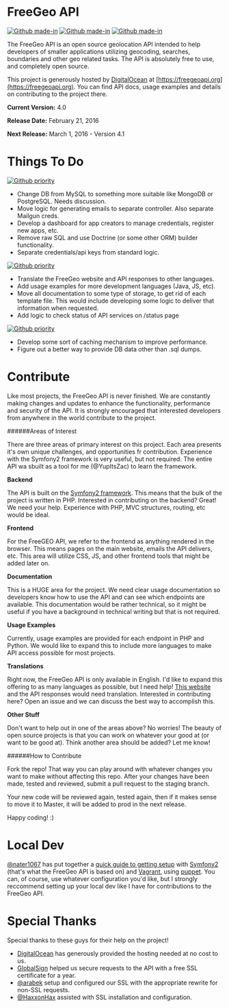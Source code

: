 FreeGeo API
===

[![Github made-in](https://img.shields.io/badge/Made_In-Berlin-green.svg)](#) [![Github made-in](https://img.shields.io/badge/Release-v1.0.0-blue.svg)](http://freegeoapi.org/version/current) [![Github made-in](https://img.shields.io/badge/Open_An-Issue-yellow.svg)](https://github.com/YupItsZac/FreeGeoAPI/issues)

The FreeGeo API is an open source geolocation API intended to help developers of smaller applications utilizing geocoding, searches, boundaries and other geo related tasks. The API is absolutely free to use, and completely open source.

This project is generously hosted by [DigitalOcean](http://www.digitalocean.com) at [https://freegeoapi.org](https://freegeoapi.org). You can find API docs, usage examples and details on contributing to the project there.

**Current Version:** 4.0

**Release Date:** February 21, 2016

**Next Release:** March 1, 2016 - Version 4.1

Things To Do
===

[![Github priority](https://img.shields.io/badge/Priority-HIGH-red.svg)](http://www.freegeoapi.org/to-do/priority-high)

- Change DB from MySQL to something more suitable like MongoDB or PostgreSQL. Needs discussion.
- Move logic for generating emails to separate controller. Also separate Mailgun creds.
- Develop a dashboard for app creators to manage credentials, register new apps, etc.
- Remove raw SQL and use Doctrine (or some other ORM) builder functionality.
- Separate credentials/api keys from standard logic.

[![Github priority](https://img.shields.io/badge/Priority-MEDIUM-orange.svg)](http://www.freegeoapi.org/to-do/priority-medium)

- Translate the FreeGeo website and API responses to other languages.
- Add usage examples for more development languages (Java, JS, etc).
- Move all documentation to some type of storage, to get rid of each template file. This would include developing some logic to deliver that information when requested.
- Add logic to check status of API services on /status page

[![Github priority](https://img.shields.io/badge/Priority-LOW-green.svg)](http://www.freegeoapi.org/to-do/priority-low)

- Develop some sort of caching mechanism to improve performance.
- Figure out a better way to provide DB data other than .sql dumps.

Contribute
===

Like most projects, the FreeGeo API is never finished. We are constantly making changes and updates to enhance the functionality, performance and security of the API. It is strongly encouraged that interested developers from anywhere in the world contribute to the project. 

######Areas of Interest

There are three areas of primary interest on this project. Each area presents it's own unique challenges, and opportunities fr contribution. Experience with the Symfony2 framework is very useful, but not required. The entire API wa sbuilt as a tool for me (@YupItsZac) to learn the framework. 

**Backend** 

The API is built on the [Symfony2 framework](https://symfony.com/doc/current/index.html). This means that the bulk of the project is written in PHP. Interested in contributing on the backend? Great! We need your help. Experience with PHP, MVC structures, routing, etc would be ideal.

**Frontend**

For the FreeGEO API, we refer to the frontend as anything rendered in the browser. This means pages on the main website, emails the API delivers, etc. This area will utilize CSS, JS, and other frontend tools that might be added later on. 

**Documentation**

This is a HUGE area for the project. We need clear usage documentation so developers know how to use the API and can see which endpoints are available. This documentation would be rather technical, so it might be useful if you have a background in technical writing but that is not required. 

**Usage Examples**

Currently, usage examples are provided for each endpoint in PHP and Python. We would like to expand this to include more languages to make API access possible for most projects. 

**Translations**

Right now, the FreeGeo API is only available in English. I'd like to expand this offering to as many languages as possible, but I need help! [This website](http://freegeo.yupitszac.com) and the API responses would need translation. Interested in contributing here? Open an issue and we can discuss the best way to accomplish this.


**Other Stuff**

Don't want to help out in one of the areas above? No worries! The beauty of open source projects is that you can work on whatever your good at (or want to be good at). Think another area should be added? Let me know!


######How to Contribute

Fork the repo! That way you can play around with whatever changes you want to make without affecting this repo. After your changes have been made, tested and reviewed, submit a pull request to the staging branch. 

Your new code will be reviewed again, tested again, then if it makes sense to move it to Master, it will be added to prod in the next release.

Happy coding! :)

Local Dev
===

[@nater1067](http://github.com/nater1067) has put together a [quick guide to getting setup](http://nater1067.github.io/blog/2014/08/25/spinning-up-symfony-2-development-environments-with-vagrant/) with [Symfony2](https://symfony.com/doc/current/index.html) (that's what the FreeGeo API is based on) and [Vagrant](http://www.vagrantup.com), using [puppet](https://puppetlabs.com/puppet/). You can, of course, use whatever configuration you'd like, but I strongly reccommend setting up your local dev like I have for contributions to the FreeGeo API. 


Special Thanks
===

Special thanks to these guys for their help on the project!

- [DigitalOcean](http://www.digitalocean.com) has generously provided the hosting needed at no cost to us.
- [GlobalSign](http://www.globalsign.com) helped us secure requests to the API with a free SSL certificate for a year.
- [@arabek](http://www.github.com/arabek) setup and configured our SSL with the appropriate rewrite for non-SSL requests.
- [@HaxxonHax](http://www.github.com/HaxxonHax) assisted with SSL installation and configuration.



